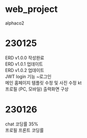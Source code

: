 # web_project
 alphaco2

# 230125
ERD v1.0.0 작성완료 <br>
ERD v1.0.1 업데이트 <br>
ERD v1.0.2 업데이트 <br>
JWT login 기능 ~로그인 <br>
메인 홈페이지 템플릿 수정 및 사진 수정 kt<br>
프로필 (PC, 모바일) 출력화면 구상<br>


# 230126
chat 코딩률 35% <br>
프로필 프론트 코딩률<br>
